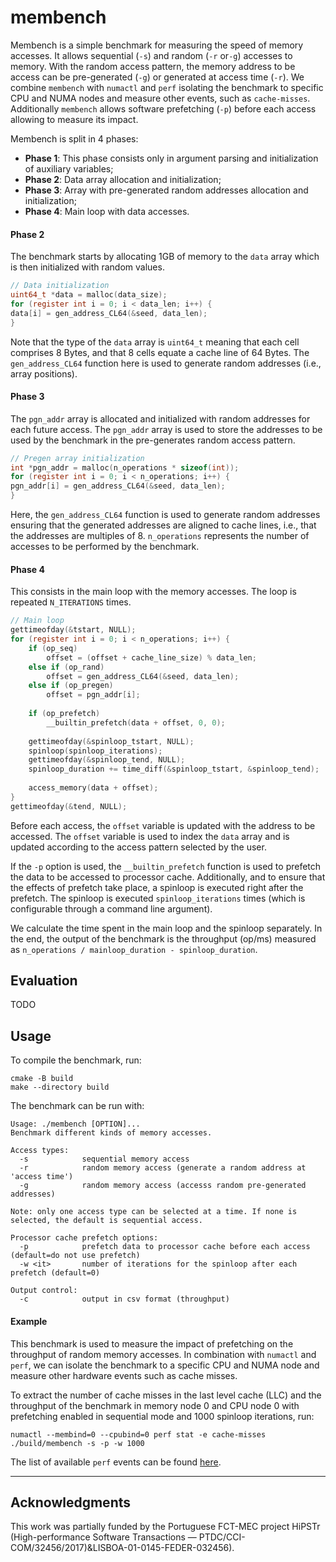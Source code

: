 # membench

Membench is a simple benchmark for measuring the speed of memory accesses. It allows sequential (`-s`) and random (`-r`
or`-g`) accesses to memory. With the random access pattern, the memory address to be access can be pre-generated (`-g`)
or generated at access time (`-r`). We combine `membench` with `numactl` and `perf` isolating the benchmark to specific
CPU and NUMA nodes and measure other events, such as `cache-misses`. Additionally `membench` allows software prefetching
(`-p`) before each access allowing to measure its impact.

Membench is split in 4 phases:

- **Phase 1**: This phase consists only in argument parsing and initialization of auxiliary variables;
- **Phase 2**: Data array allocation and initialization;
- **Phase 3**: Array with pre-generated random addresses allocation and initialization;
- **Phase 4**: Main loop with data accesses.

#### Phase 2

The benchmark starts by allocating 1GB of memory to the `data` array which is then initialized with random values.

```c
// Data initialization
uint64_t *data = malloc(data_size);
for (register int i = 0; i < data_len; i++) {
data[i] = gen_address_CL64(&seed, data_len);
}
```

Note that the type of the `data` array is `uint64_t` meaning that each cell comprises 8 Bytes, and that 8 cells equate a
cache line of 64 Bytes. The `gen_address_CL64` function here is used to generate random addresses (i.e., array
positions).

#### Phase 3

The `pgn_addr` array is allocated and initialized with random addresses for each future access. The `pgn_addr` array is
used to store the addresses to be used by the benchmark in the pre-generates random access pattern.

```c
// Pregen array initialization
int *pgn_addr = malloc(n_operations * sizeof(int));
for (register int i = 0; i < n_operations; i++) {
pgn_addr[i] = gen_address_CL64(&seed, data_len);
}
```

Here, the `gen_address_CL64` function is used to generate random addresses ensuring that the generated addresses are
aligned to cache lines, i.e., that the addresses are multiples of 8.
`n_operations` represents the number of accesses to be performed by the benchmark.

#### Phase 4

This consists in the main loop with the memory accesses. The loop is repeated `N_ITERATIONS` times.

```c
// Main loop
gettimeofday(&tstart, NULL);
for (register int i = 0; i < n_operations; i++) {
    if (op_seq)
        offset = (offset + cache_line_size) % data_len;
    else if (op_rand)
        offset = gen_address_CL64(&seed, data_len);
    else if (op_pregen)
        offset = pgn_addr[i];
    
    if (op_prefetch)
        __builtin_prefetch(data + offset, 0, 0);
    
    gettimeofday(&spinloop_tstart, NULL);
    spinloop(spinloop_iterations);
    gettimeofday(&spinloop_tend, NULL);
    spinloop_duration += time_diff(&spinloop_tstart, &spinloop_tend);
    
    access_memory(data + offset);
}
gettimeofday(&tend, NULL);
```

Before each access, the `offset` variable is updated with the address to be accessed. The `offset` variable is used to
index the `data` array and is updated according to the access pattern selected by the user.

If the `-p` option is used, the `__builtin_prefetch` function is used to prefetch the data to be accessed
to processor cache. Additionally, and to ensure that the effects of prefetch take place, a spinloop is executed right
after the prefetch. The spinloop is executed `spinloop_iterations` times (which is configurable through a command line
argument).

We calculate the time spent in the main loop and the spinloop separately. In the end, the output of the benchmark is
the throughput (op/ms) measured as `n_operations / mainloop_duration - spinloop_duration`.

## Evaluation

TODO

## Usage

To compile the benchmark, run:

```
cmake -B build
make --directory build
```

The benchmark can be run with:

```
Usage: ./membench [OPTION]...
Benchmark different kinds of memory accesses.

Access types:
  -s            sequential memory access
  -r            random memory access (generate a random address at 'access time')
  -g            random memory access (accesss random pre-generated addresses)
  
Note: only one access type can be selected at a time. If none is selected, the default is sequential access. 

Processor cache prefetch options:
  -p            prefetch data to processor cache before each access (default=do not use prefetch)
  -w <it>       number of iterations for the spinloop after each prefetch (default=0)

Output control:
  -c            output in csv format (throughput)
```

#### Example

This benchmark is used to measure the impact of prefetching on the throughput of random memory accesses. In combination
with `numactl` and `perf`, we can isolate the benchmark to a specific CPU and NUMA node and measure other hardware 
events such as cache misses. 

To extract the number of cache misses in the last level cache (LLC) and the throughput of the benchmark in memory node 0
and CPU node 0 with prefetching enabled in sequential mode and 1000 spinloop iterations, run:


``` 
numactl --membind=0 --cpubind=0 perf stat -e cache-misses ./build/membench -s -p -w 1000
```

The list of available `perf` events can be found [here](https://perf.wiki.kernel.org/index.php/Tutorial#Available_events).

---

## Acknowledgments

This work was partially funded by the Portuguese FCT-MEC project HiPSTr (High-performance Software Transactions — PTDC/CCI-COM/32456/2017)&LISBOA-01-0145-FEDER-032456).
